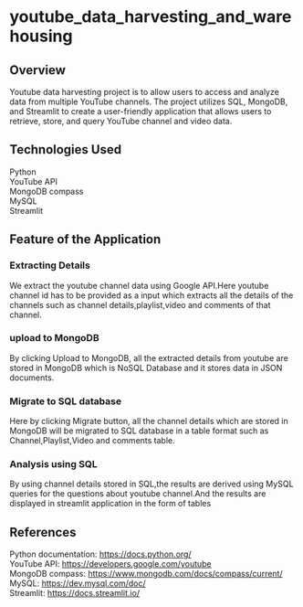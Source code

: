 # youtube_data_harvesting_and_warehousing
## Overview
Youtube data harvesting project is to allow users to access and analyze data from multiple YouTube channels. The project utilizes SQL, MongoDB, and Streamlit to create a user-friendly application that allows users to retrieve, store, and query YouTube channel and video data.
## Technologies Used
Python<br>
YouTube API<br>
MongoDB compass<br>
MySQL<br>
Streamlit<br>
## Feature of the Application
### Extracting Details
We extract the youtube channel data using Google API.Here youtube channel id has to be provided as a input which extracts all the details of the channels such as channel details,playlist,video and comments of that channel.
### upload to MongoDB
By clicking Upload to MongoDB, all the extracted details from youtube are stored in MongoDB which is NoSQL Database and it stores data in JSON documents.
### Migrate to SQL database
Here by clicking Migrate button, all the channel details which are stored in MongoDB will be migrated to SQL database in a table format such as Channel,Playlist,Video and comments table.
### Analysis using SQL
By using channel details stored in SQL,the results are derived using MySQL queries for the questions about youtube channel.And the results are displayed in streamlit application in the form of tables 
## References
Python documentation: https://docs.python.org/ <br>
YouTube API: https://developers.google.com/youtube <br>
MongoDB compass: https://www.mongodb.com/docs/compass/current/ <br>
MySQL: https://dev.mysql.com/doc/ <br>
Streamlit: https://docs.streamlit.io/ <br>
